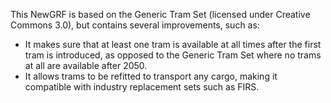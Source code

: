 This NewGRF is based on the Generic Tram Set (licensed under Creative Commons 3.0), but contains several improvements, such as:

- It makes sure that at least one tram is available at all times after the first tram is introduced, as opposed to the Generic Tram Set where no trams at all are available after 2050.
- It allows trams to be refitted to transport any cargo, making it compatible with industry replacement sets such as FIRS.
